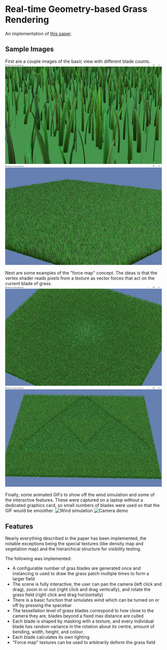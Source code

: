 # Real-time Geometry-based Grass Rendering

An implementation of [this paper](https://www.cg.tuwien.ac.at/research/publications/2013/JAHRMANN-2013-IGR/).

## Sample Images

First are a couple images of the basic view with different blade counts.
![Few blades image](output/small_blade_count.png)
![Many blades image](output/large_blade_count.png)

Next are some examples of the "force map" concept. The ideas is that the vertex shader reads pixels from a texture as vector forces that act on the current blade of grass.
![Force map](output/force_map2.png)
![Triforce map](output/triforce_map.png)

Finally, some animated GIFs to show off the wind simulation and some of the interactive features. These were captured on a laptop without a dedicated graphics card, so small numbers of blades were used so that the GIF would be smoother.
![Wind simulation](output/wind.gif)
![Camera demo](output/camera.gif)

## Features

Nearly everything described in the paper has been implemented, the notable exceptions being the special textures (like density map and vegetation map) and the hierarchical structure for visibility testing.

The following was implemented:
- A configurable number of gras blades are generated once and instancing is used to draw the grass patch multiple times to form a larger field
- The scene is fully interactive, the user can pan the camera (left click and drag), zoom in or out (right click and drag vertically), and rotate the grass field (right click and drag horizontally)
- There is a basic function that simulates wind which can be turned on or off by pressing the spacebar
- The tessellation level of grass blades correspond to how close to the camera they are, blades beyond a fixed max distance are culled
- Each blade is shaped by masking with a texture, and every individual blade has random variance in the rotation about its centre, amount of bending, width, height, and colour.
- Each blade calculates its own lighting
- "Force map" textures can be used to arbitrarily deform the grass field
